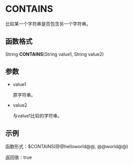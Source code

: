 # CONTAINS<a name="dayu_01_0487"></a>

比较某一个字符串是否包含另一个字符串。

## 函数格式<a name="zh-cn_topic_0126539706_section1644216138434"></a>

String  **CONTAINS**\(String value1, String value2\)

## 参数<a name="zh-cn_topic_0126539706_section16381557184317"></a>

-   value1

    原字符串。

-   value2

    与value1比较的字符串。


## 示例<a name="zh-cn_topic_0126539706_section20520313194417"></a>

函数形式：$CONTAINS\(@@helloworld@@, @@world@@\)

返回值：true

